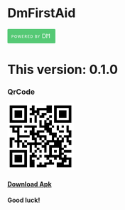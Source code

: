 # DmFirstAid

[![N|Solid](https://raw.githubusercontent.com/DormantMan/KlgEdu/master/thumb.png)](https://dormantman.tilda.ws/)

# This version: 0.1.0

### QrCode
![QrCode](https://raw.githubusercontent.com/DormantMan/Android/master/DmFirstAid/QrCode150.png)

#### [Download Apk](https://bit.ly/DmFirstAids)
**Good luck!**
